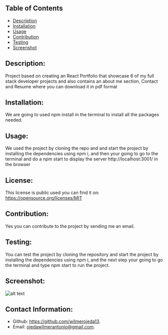## Table of Contents
- [Description](#description)
- [Installation](#installation)
- [Usage](#usage)
- [Contribution](#contribution)
- [Testing](#testing)
- [Screenshot](#screenshot)

## Description:
Project based on creating an React Portfolio that showcase 6 of my full stack developer projects and also contains an about me section, Contact and Resume where you can download it  in pdf format

## Installation:
We are going to used npm install in the terminal  to install all the packages needed.


## Usage:
We used the project by cloning the repo and and start the project by installing the dependencies using npm i, and then your going to go to the terminal and do a npm start  to display the server http://localhost:3001/ in the browser


## License:
This license is public used you can find it on:
https://opensource.org/licenses/MIT


## Contribution:
Yes you can contribute to the project by sending me  an email.


## Testing:
You can test the project by cloning the repository and start the project by installing the dependencies using npm i, and the next step your going to go the terminal and type npm start to run the project.


## Screenshot:
![alt text](../react-portfolio/src/assets/images/Screenshot1.png)


## Contact Information:
- Github: https://github.com/wilmerojeda13.
- Email: ojedawilmerantonio@gmail.com. 